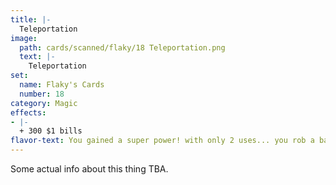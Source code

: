 ```yaml
---
title: |-
  Teleportation
image: 
  path: cards/scanned/flaky/18 Teleportation.png
  text: |-
    Teleportation
set:
  name: Flaky's Cards
  number: 18
category: Magic
effects: 
- |-
  + 300 $1 bills
flavor-text: You gained a super power! with only 2 uses... you rob a bank...
---
```

Some actual info about this thing TBA.

